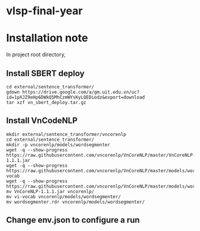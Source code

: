 # vlsp-final-year

# Installation note 

In project root directory,

## Install SBERT deploy 

```commandline
cd external/sentence_transformer/
gdown https://drive.google.com/a/gm.uit.edu.vn/uc?id=1pXJZ9eHp6DWkQ5MhCzmWYsKyLQEDiodz&export=download
tar xzf vn_sbert_deploy.tar.gz
```

## Install VnCodeNLP

```commandline
mkdir external/sentence_transformer/vncorenlp
cd external/sentence_transformer/
mkdir -p vncorenlp/models/wordsegmenter
wget -q --show-progress https://raw.githubusercontent.com/vncorenlp/VnCoreNLP/master/VnCoreNLP-1.1.1.jar
wget -q --show-progress https://raw.githubusercontent.com/vncorenlp/VnCoreNLP/master/models/wordsegmenter/vi-vocab
wget -q --show-progress https://raw.githubusercontent.com/vncorenlp/VnCoreNLP/master/models/wordsegmenter/wordsegmenter.rdr
mv VnCoreNLP-1.1.1.jar vncorenlp/ 
mv vi-vocab vncorenlp/models/wordsegmenter/
mv wordsegmenter.rdr vncorenlp/models/wordsegmenter/
```

## Change env.json to configure a run 
